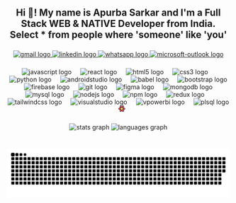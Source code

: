 <br clear="both">

<h2 align="center">Hi 👋! My name is Apurba Sarkar and I'm a Full Stack WEB & NATIVE Developer from India.<br>Select * from people where 'someone' like 'you'</h2>

###

<div align="center">
<!--  <a href="https://www.wikipedia.org/">
 <img src="https://img.shields.io/static/v1?message=Instagram&logo=instagram&label=&color=E4405F&logoColor=white&labelColor=&style=for-the-badge" height="35" alt="instagram logo"  />
 </a> -->
 <a href="mailto:apurba.sarkar453@gmail.com">
  <img src="https://img.shields.io/static/v1?message=Gmail&logo=gmail&label=&color=D14836&logoColor=white&labelColor=&style=for-the-badge" height="35" alt="gmail logo"  />
 </a>
 
  <a href="https://www.linkedin.com/in/sarkar-apurba/">   
  <img src="https://img.shields.io/static/v1?message=LinkedIn&logo=linkedin&label=&color=0077B5&logoColor=white&labelColor=&style=for-the-badge" height="35" alt="linkedin logo"  />
   <a/>
    
<a href="https://wa.me/+919775959892">
  <img src="https://img.shields.io/static/v1?message=Whatsapp&logo=whatsapp&label=&color=25D366&logoColor=white&labelColor=&style=for-the-badge" height="35" alt="whatsapp logo"  />
<a/>
   
 <a href="mailto:sarkar.apurba@hotmail.com">
  <img src="https://img.shields.io/static/v1?message=Outlook&logo=microsoft-outlook&label=&color=0078D4&logoColor=white&labelColor=&style=for-the-badge" height="35" alt="microsoft-outlook logo"  />
      <a/>
</div>

###

<div align="center">
  <img src="https://cdn.jsdelivr.net/gh/devicons/devicon/icons/javascript/javascript-original.svg" height="30" alt="javascript logo"  />
  <img width="12" />
  <img src="https://cdn.jsdelivr.net/gh/devicons/devicon/icons/react/react-original.svg" height="30" alt="react logo"  />
  <img width="12" />
  <img src="https://cdn.jsdelivr.net/gh/devicons/devicon/icons/html5/html5-original.svg" height="30" alt="html5 logo"  />
  <img width="12" />
  <img src="https://cdn.jsdelivr.net/gh/devicons/devicon/icons/css3/css3-original.svg" height="30" alt="css3 logo"  />
  <img width="12" />
  <img src="https://cdn.jsdelivr.net/gh/devicons/devicon/icons/python/python-original.svg" height="30" alt="python logo"  />
  <img width="12" />
  <img src="https://cdn.jsdelivr.net/gh/devicons/devicon/icons/androidstudio/androidstudio-original.svg" height="30" alt="androidstudio logo"  />
  <img width="12" />
  <img src="https://cdn.jsdelivr.net/gh/devicons/devicon/icons/babel/babel-original.svg" height="30" alt="babel logo"  />
  <img width="12" />
  <img src="https://cdn.jsdelivr.net/gh/devicons/devicon/icons/bootstrap/bootstrap-original.svg" height="30" alt="bootstrap logo"  />
  <img width="12" />
  <img src="https://cdn.jsdelivr.net/gh/devicons/devicon/icons/firebase/firebase-plain.svg" height="30" alt="firebase logo"  />
  <img width="12" />
  <img src="https://cdn.jsdelivr.net/gh/devicons/devicon/icons/git/git-original.svg" height="30" alt="git logo"  />
  <img width="12" />
  <img src="https://cdn.jsdelivr.net/gh/devicons/devicon/icons/figma/figma-original.svg" height="30" alt="figma logo"  />
  <img width="12" />
  <img src="https://cdn.jsdelivr.net/gh/devicons/devicon/icons/mongodb/mongodb-original.svg" height="30" alt="mongodb logo"  />
  <img width="12" />
  <img src="https://cdn.jsdelivr.net/gh/devicons/devicon/icons/mysql/mysql-original.svg" height="30" alt="mysql logo"  />
  <img width="12" />
  <img src="https://cdn.jsdelivr.net/gh/devicons/devicon/icons/nodejs/nodejs-original.svg" height="30" alt="nodejs logo"  />
  <img width="12" />
  <img src="https://cdn.jsdelivr.net/gh/devicons/devicon/icons/npm/npm-original-wordmark.svg" height="30" alt="npm logo"  />
  <img width="12" />
  <img src="https://cdn.jsdelivr.net/gh/devicons/devicon/icons/redux/redux-original.svg" height="30" alt="redux logo"  />
  <img width="12" />
  <img src="https://cdn.jsdelivr.net/gh/devicons/devicon/icons/tailwindcss/tailwindcss-original-wordmark.svg" height="30" alt="tailwindcss logo"  />
  <img width="12" />
  <img src="https://cdn.jsdelivr.net/gh/devicons/devicon/icons/visualstudio/visualstudio-plain.svg" height="30" alt="visualstudio logo"  />
 <img width="12" />
  <img src="https://upload.wikimedia.org/wikipedia/commons/c/cf/New_Power_BI_Logo.svg" height="30" alt="vpowerbi logo"  />
  <img width="12" />
  <img src="https://www.oracle.com/a/ocom/img/pl-sql.svg" height="30" alt="plsql logo"  />
  <img width="12" />
  <svg xmlns="http://www.w3.org/2000/svg" width="1.12em" height="1em" viewBox="0 0 256 230"><path fill="#00435b" d="m157.98 142.487l-4.91 8.527a8.288 8.288 0 0 1-7.182 4.151H108.27a8.288 8.288 0 0 1-7.182-4.151l-4.911-8.527zm13.747-23.87l-8.658 15.034h-71.98l-8.658-15.034zm-8.34-23.342l8.354 14.506H82.417l8.354-14.506zm-17.5-22.066a8.288 8.288 0 0 1 7.183 4.151l5.228 9.079H95.86l5.229-9.079a8.288 8.288 0 0 1 7.182-4.151z"/><path fill="#002b3b" d="M53.523 69.252c-4.167-20.206-5.062-35.704-2.368-46.957c1.602-6.693 4.53-12.153 8.984-16.093c4.702-4.159 10.646-6.2 17.326-6.2c11.018 0 22.602 5.025 34.98 14.57c5.05 3.894 10.29 8.587 15.732 14.082c.434-.557.923-1.083 1.469-1.57c15.386-13.71 28.34-22.23 39.42-25.514c6.588-1.954 12.773-2.14 18.405-.244c5.946 2 10.683 6.137 14.026 11.93c5.516 9.561 6.97 22.124 4.914 37.637c-.838 6.323-2.271 13.21-4.296 20.673c.764.092 1.53.262 2.288.513c19.521 6.47 33.345 13.426 41.714 21.377c4.98 4.73 8.231 9.996 9.407 15.826c1.24 6.153.03 12.324-3.308 18.113c-5.506 9.548-15.63 17.077-30.052 23.041c-5.79 2.395-12.343 4.564-19.664 6.515c.334.754.594 1.555.767 2.395c4.167 20.206 5.061 35.704 2.368 46.957c-1.602 6.693-4.531 12.153-8.985 16.093c-4.701 4.159-10.646 6.2-17.325 6.2c-11.019 0-22.602-5.025-34.98-14.57c-5.104-3.936-10.402-8.687-15.907-14.258a11.737 11.737 0 0 1-2.084 2.442c-15.386 13.712-28.34 22.23-39.42 25.515c-6.588 1.954-12.773 2.14-18.405.244c-5.946-2-10.683-6.137-14.026-11.93c-5.516-9.561-6.97-22.124-4.914-37.637c.869-6.551 2.376-13.709 4.518-21.485a11.732 11.732 0 0 1-2.51-.537c-19.521-6.47-33.345-13.426-41.714-21.377c-4.98-4.73-8.231-9.996-9.407-15.826c-1.24-6.153-.03-12.325 3.308-18.114c5.506-9.547 15.63-17.077 30.052-23.04c5.963-2.467 12.734-4.693 20.32-6.689a11.81 11.81 0 0 1-.633-2.082"/><path fill="#ff4154" d="M189.647 161.333a3.684 3.684 0 0 1 4.235 2.81l.023.112l.207 1.075c6.71 35.276 1.983 52.915-14.18 52.915c-15.813 0-35.944-15.051-60.392-45.153a3.684 3.684 0 0 1 2.777-6.005h.114l1.288.009c10.288.056 20.289-.303 30.004-1.076c11.467-.913 23.442-2.475 35.924-4.687M78.646 134.667l.062.105l.646 1.127c5.177 9 10.57 17.542 16.18 25.627c6.608 9.52 14.038 19.158 22.29 28.914a3.684 3.684 0 0 1-.309 5.082l-.093.083l-.83.715c-27.307 23.397-45.055 28.068-53.244 14.012c-8.017-13.757-5.11-38.773 8.719-75.047a3.683 3.683 0 0 1 6.579-.618m124.857-52.054l.112.037l1.028.354c33.705 11.725 46.51 24.61 38.416 38.655c-7.916 13.736-30.93 23.738-69.041 30.004a3.683 3.683 0 0 1-3.773-5.501c5.458-9.286 10.375-18.524 14.749-27.717c4.96-10.425 9.615-21.616 13.965-33.57a3.684 3.684 0 0 1 4.432-2.295zM84.446 76.71a3.683 3.683 0 0 1 1.31 5.042c-5.46 9.285-10.376 18.524-14.75 27.717c-4.96 10.425-9.615 21.615-13.965 33.57a3.684 3.684 0 0 1-4.544 2.262l-.112-.037l-1.028-.355c-33.705-11.724-46.51-24.61-38.416-38.654c7.916-13.737 30.93-23.738 69.041-30.004c.85-.14 1.722.022 2.464.459m108.206-57.748c8.017 13.758 5.11 38.774-8.719 75.048a3.683 3.683 0 0 1-6.579.618l-.062-.105l-.646-1.127c-5.177-9-10.57-17.542-16.18-25.627c-6.608-9.52-14.038-19.158-22.29-28.914a3.684 3.684 0 0 1 .309-5.082l.093-.083l.83-.715c27.307-23.397 45.055-28.068 53.244-14.013M77.45 10.59c15.814 0 35.945 15.05 60.392 45.152a3.684 3.684 0 0 1-2.777 6.005h-.114l-1.288-.008c-10.287-.056-20.289.303-30.003 1.076c-11.468.913-23.443 2.475-35.925 4.687a3.684 3.684 0 0 1-4.234-2.81l-.024-.113l-.207-1.074C56.56 28.228 61.286 10.59 77.45 10.59"/><path fill="#ffd94c" d="M111.295 73.67h31.576a12.89 12.89 0 0 1 11.181 6.475l15.855 27.626a12.892 12.892 0 0 1 0 12.834l-15.855 27.626a12.892 12.892 0 0 1-11.181 6.475h-31.576c-4.618 0-8.883-2.47-11.182-6.475L84.26 120.605a12.892 12.892 0 0 1 0-12.834l15.854-27.626a12.892 12.892 0 0 1 11.182-6.475m26.763 8.338c4.62 0 8.888 2.473 11.185 6.481l11.056 19.288a12.892 12.892 0 0 1 0 12.822l-11.056 19.288a12.892 12.892 0 0 1-11.185 6.48h-21.95c-4.62 0-8.888-2.472-11.185-6.48l-11.056-19.288a12.892 12.892 0 0 1 0-12.822l11.056-19.288a12.892 12.892 0 0 1 11.184-6.48zm-5.187 9.12h-11.576a12.892 12.892 0 0 0-11.179 6.47l-5.842 10.167a12.892 12.892 0 0 0 0 12.846l5.842 10.168a12.892 12.892 0 0 0 11.179 6.47h11.576c4.616 0 8.88-2.468 11.179-6.47l5.842-10.168a12.892 12.892 0 0 0 0-12.846l-5.842-10.168a12.892 12.892 0 0 0-11.179-6.47m-4.994 8.729c4.612 0 8.873 2.464 11.173 6.46l.829 1.44a12.892 12.892 0 0 1 0 12.862l-.829 1.44a12.892 12.892 0 0 1-11.173 6.46h-1.588a12.892 12.892 0 0 1-11.173-6.46l-.829-1.44a12.892 12.892 0 0 1 0-12.862l.829-1.44a12.892 12.892 0 0 1 11.173-6.46zm-.792 8.599a5.738 5.738 0 0 0-4.97 2.866a5.729 5.729 0 0 0 0 5.732a5.738 5.738 0 0 0 9.937 0a5.729 5.729 0 0 0 0-5.732a5.736 5.736 0 0 0-4.967-2.866m-46.509 5.732h10.32"/></svg>

</div>

###

<div align="center">
  <img src="https://github-readme-stats-sigma-five.vercel.app/api?username=apurba-sarkar&hide_title=false&hide_rank=false&show_icons=true&include_all_commits=true&count_private=true&disable_animations=false&theme=dracula&locale=en&hide_border=false" height="150" alt="stats graph"  />
  <img src="https://github-readme-stats-sigma-five.vercel.app/api/top-langs?username=apurba-sarkar&locale=en&hide_title=false&layout=compact&card_width=320&langs_count=5&theme=dracula&hide_border=false" height="150" alt="languages graph"  />
</div>

###

<br clear="both">

<img src="https://raw.githubusercontent.com/apurba-sarkar/apurba-sarkar/output/snake.svg" alt="Snake animation" />

###
